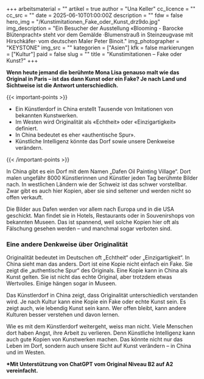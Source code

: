 +++
arbeitsmaterial = ""
artikel = true
author = "Una Keller"
cc_licence = ""
cc_src = ""
date = 2025-06-10T01:00:00Z
description = ""
fdw = false
hero_img = "/Kunstimitationen_Fake_oder_Kunst_drz9do.jpg"
img_description = "Ein Besucher der Ausstellung «Blooming - Barocke Blütenpracht» steht vor dem Gemälde ·Blumenstrauß in Steinzeugvase mit Hirschkäfer· vom deutschen Maler Peter Binoit."
img_photographer = "KEYSTONE"
img_src = ""
kategorien = ["Asien"]
kfk = false
markierungen = ["Kultur"]
paid = false
slug = ""
title = "Kunstimitationen – Fake oder Kunst?"
+++

**Wenn heute jemand die berühmte Mona Lisa genauso malt wie das Original in Paris – ist das dann Kunst oder ein Fake? Je nach Land und Sichtweise ist die Antwort unterschiedlich.**

{{< important-points >}}

<ul>

<li>Ein Künstlerdorf in China erstellt Tausende von Imitationen von bekannten Kunstwerken.
</li>

<li>Im Westen wird Originalität als «Echtheit» oder «Einzigartigkeit» definiert.
</li>

<li>In China bedeutet es eher «authentische Spur».
</li>

<li>Künstliche Intelligenz könnte das Dorf sowie unsere Denkweise verändern.
</li>

</ul>

{{< /important-points >}}

In China gibt es ein Dorf mit dem Namen „Dafen Oil Painting Village“. Dort malen ungefähr 8000 Künstlerinnen und Künstler jeden Tag berühmte Bilder nach. In westlichen Ländern wie der Schweiz ist das schwer vorstellbar. Zwar gibt es auch hier Kopien, aber sie sind seltener und werden nicht so offen verkauft.

Die Bilder aus Dafen werden vor allem nach Europa und in die USA geschickt. Man findet sie in Hotels, Restaurants oder in Souvenirshops von bekannten Museen. Das ist spannend, weil solche Kopien hier oft als Fälschung gesehen werden – und manchmal sogar verboten sind.
 
### Eine andere Denkweise über Originalität

Originalität bedeutet im Deutschen oft „Echtheit“ oder „Einzigartigkeit“. In China sieht man das anders. Dort ist eine Kopie nicht einfach ein Fake. Sie zeigt die „authentische Spur“ des Originals. Eine Kopie kann in China als Kunst gelten. Sie ist nicht das echte Original, aber trotzdem etwas Wertvolles. Einige hängen sogar in Museen.

Das Künstlerdorf in China zeigt, dass Originalität unterschiedlich verstanden wird. Je nach Kultur kann eine Kopie ein Fake oder echte Kunst sein. Es zeigt auch, wie lebendig Kunst sein kann. Wer offen bleibt, kann andere Kulturen besser verstehen und davon lernen.

Wie es mit dem Künstlerdorf weitergeht, weiss man nicht. Viele Menschen dort haben Angst, ihre Arbeit zu verlieren. Denn Künstliche Intelligenz kann auch gute Kopien von Kunstwerken machen. Das könnte nicht nur das Leben im Dorf, sondern auch unsere Sicht auf Kunst verändern – in China und im Westen.


**\*Mit Unterstützung von ChatGPT vom Original Niveau B2 auf A2 vereinfacht.**